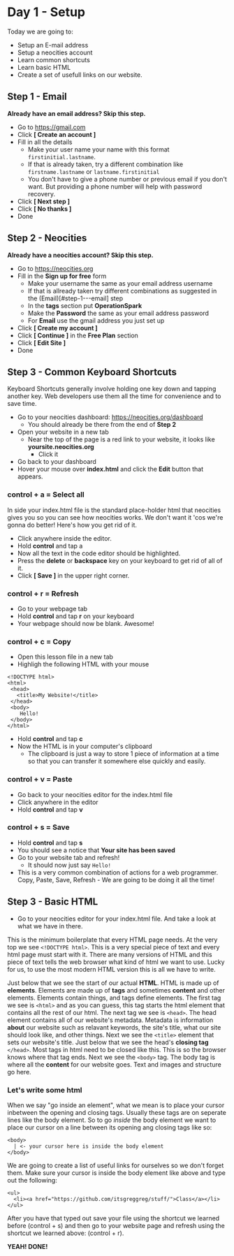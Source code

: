 # Day 1 - Setup
Today we are going to:
 - Setup an E-mail address
 - Setup a neocities account
 - Learn common shortcuts
 - Learn basic HTML
 - Create a set of usefull links on our website.

## Step 1 - Email
__Already have an email address? Skip this step.__<br>

 - Go to https://gmail.com
 - Click __[ Create an account ]__
 - Fill in all the details
   - Make your user name your name with this format `firstinitial.lastname`.
   - If that is already taken, try a different combination like `firstname.lastname` or `lastname.firstinitial`
   - You don't have to give a phone number or previous email if you don't want. But providing a phone number will help with password recovery.
 - Click __[ Next step ]__
 - Click __[ No thanks ]__
 - Done
 
## Step 2 - Neocities
__Already have a neocities account? Skip this step.__

 - Go to https://neocities.org
 - Fill in the __Sign up for free__ form
   - Make your username the same as your email address username
   - If that is allready taken try different combinations as suggested in the (Email)[#step-1---email] step
   - In the __tags__ section put __OperationSpark__
   - Make the __Password__ the same as your email address password
   - For __Email__ use the gmail address you just set up
 - Click __[ Create my account ]__
 - Click __[ Continue ]__ in the __Free Plan__ section
 - Click __[ Edit Site ]__
 - Done

## Step 3 - Common Keyboard Shortcuts
Keyboard Shortcuts generally involve holding one key down and tapping another key. Web developers use them all the time for convenience and to save time.

 - Go to your neocities dashboard: https://neocities.org/dashboard
   - You should already be there from the end of __Step 2__
- Open your website in a new tab
  - Near the top of the page is a red link to your website, it looks like __yoursite.neocities.org__
    - Click it
- Go back to your dashboard
- Hover your mouse over __index.html__ and click the __Edit__ button that appears.

### control + a = Select all
In side your index.html file is the standard place-holder html that neocities gives you so you can see how neocities works. We don't want it 'cos we're gonna do better! Here's how you get rid of it.

 - Click anywhere inside the editor.
 - Hold __control__ and tap a
 - Now all the text in the code editor should be highlighted.
 - Press the __delete__ or __backspace__ key on your keyboard to get rid of all of it.
 - Click __[ Save ]__ in the upper right corner.

### control + r = Refresh
 - Go to your webpage tab
 - Hold __control__ and tap __r__ on your keyboard
 - Your webpage should now be blank. Awesome!

### control + c = Copy
 - Open this lesson file in a new tab
 - Highligh the following HTML with your mouse
~~~
<!DOCTYPE html>
<html>
 <head>
   <title>My Website!</title>
 </head>
 <body>
    Hello!
 </body>
</html>
~~~
 - Hold __control__ and tap __c__
 - Now the HTML is in your computer's clipboard
   - The clipboard is just a way to store 1 piece of information at a time so that you can transfer it somewhere else quickly and easily.

### control + v = Paste
 - Go back to your neocities editor for the index.html file
 - Click anywhere in the editor
 - Hold __control__ and tap __v__

### control + s = Save
- Hold __control__ and tap __s__
- You should see a notice that __Your site has been saved__
- Go to your website tab and refresh!
  - It should now just say `Hello!`
- This is a very common combination of actions for a web programmer. Copy, Paste, Save, Refresh - We are going to be doing it all the time!
  
## Step 3 - Basic HTML
 - Go to your neocities editor for your index.html file. And take a look at what we have in there.
 
This is the minimum boilerplate that every HTML page needs. At the very top we see `<!DOCTYPE html>`. This is a very special piece of text and every html page must start with it. There are many versions of HTML and this piece of text tells the web browser what kind of html we want to use. Lucky for us, to use the most modern HTML version this is all we have to write.

Just below that we see the start of our actual __HTML__. HTML is made up of __elements__. Elements are made up of __tags__ and sometimes __content__ and other elements. Elements contain things, and tags define elements. The first tag we see is `<html>` and as you can guess, this tag starts the html element that contains all the rest of our html. The next tag we see is `<head>`. The head element contains all of our website's metadata. Metadata is information __about__ our website such as relavant keywords, the site's title, what our site should look like, and other things. Next we see the `<title>` element that sets our website's title. Just below that we see the head's __closing tag__ `</head>`. Most tags in html need to be closed like this. This is so the browser knows where that tag ends. Next we see the `<body>` tag. The body tag is where all the __content__ for our website goes. Text and images and structure go here.

### Let's write some html

When we say "go inside an element", what we mean is to place your cursor inbetween the opening and closing tags. Usually these tags are on seperate lines like the body element. So to go _inside_ the body element we want to place our cursor on a line between its opening ang closing tags like so:
~~~
<body>
  | <- your cursor here is inside the body element
</body>
~~~

We are going to create a list of useful links for ourselves so we don't forget them. Make sure your cursor is inside the body element like above and type out the following:

~~~~
<ul>
  <li><a href="https://github.com/itsgreggreg/stuff/">Class</a></li>
</ul>
~~~~

After you have that typed out save your file using the shortcut we learned before (control + s) and then go to your website page and refresh using the shortcut we learned above: (control + r).

__YEAH! DONE!__
